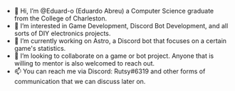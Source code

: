 - 👋 Hi, I’m @Eduard-o (Eduardo Abreu) a Computer Science graduate from the College of Charleston.
- 👀 I’m interested in Game Development, Discord Bot Development, and all sorts of DIY electronics projects.
- 🌱 I’m currently working on Astro, a Discord bot that focuses on a certain game's statistics.
- 💞️ I’m looking to collaborate on a game or bot project. Anyone that is willing to mentor is also welcomed to reach out.
- 📫 You can reach me via Discord: Rutsy#6319 and other forms of communication that we can discuss later on.

<!---
Eduard-o/Eduard-o is a ✨ special ✨ repository because its `README.md` (this file) appears on your GitHub profile.
You can click the Preview link to take a look at your changes.
--->
